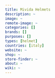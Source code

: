 ```yaml
---
title: Mivida Helmets
description: ~
image: ~
remote-image: ~
categories: []
brands: []
purposes: []
types: [helmet]
countries: [italy]
website: ~
shop: ~
store-finder: ~
about: ~
wiki: ~
---
```

